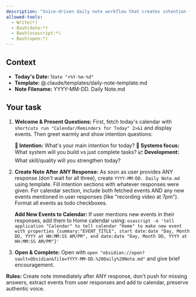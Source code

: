 ```yaml
---
description: "Voice-driven daily note workflow that creates intention + calendar overview in Obsidian"
allowed-tools:
  - Write(*)
  - Bash(date:*)
  - Bash(osascript:*)
  - Bash(open:*)
---
```


## Context

- **Today's Date:** !`date "+%Y-%m-%d"`
- **Template:** @.claude/templates/daily-note-template.md
- **Note Filename:** YYYY-MM-DD. Daily Note.md

## Your task

1. **Welcome & Present Questions:**
   First, fetch today's calendar with `shortcuts run "Calendar/Reminders for Today" 2>&1` and display events. Then greet warmly and show intention questions:

   **🎯 Intention:** What's your main intention for today?
   **🔧 Systems focus:** What system will you build vs just complete tasks?
   **📈 Development:** What skill/quality will you strengthen today?

2. **Create Note After ANY Response:**
   As soon as user provides ANY response (don't wait for all three), create `YYYY-MM-DD. Daily Note.md` using template. Fill intention sections with whatever responses were given. For calendar section, include both fetched events AND any new events mentioned in user responses (like "recording video at 7pm"). Format all events as todo checkboxes.

   **Add New Events to Calendar:** If user mentions new events in their responses, add them to Home calendar using:
   `osascript -e 'tell application "Calendar" to tell calendar "Home" to make new event with properties {summary:"EVENT_TITLE", start date:date "Day, Month DD, YYYY at HH:MM:SS AM/PM", end date:date "Day, Month DD, YYYY at HH:MM:SS AM/PM"}'`

3. **Open & Complete:**
   Open with `open "obsidian://open?vault=Obsidian&file=YYYY-MM-DD.%20Daily%20Note.md"` and give brief encouragement.

**Rules:** Create note immediately after ANY response, don't push for missing answers, extract events from user responses and add to calendar, preserve authentic voice.
